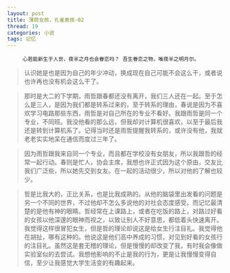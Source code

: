 ```yaml
---
layout: post
title: 薄荷女孩，孔雀男孩-02
thread: 19
categories: 小说
tags: 记忆
---
```


         心若能新生于人世，夜半之月也会眷恋吗？ 吾生眷恋之物，唯夜半之明月尔。  

>认识她是也是因为自己的年少冲动，换成现在自己可能不会这么干，或者说也许再也没有机会这么干了。

>那时是大二的下学期，雨哲跟春都还没有离开，我们三人还在一起。至于怎么是三人，是因为我们都是转系过来的，至于转系的理由，春说是因为不喜欢学习电路那些东西，雨哲是对自己所在的专业不看好。我跟雨哲是同一个专业，不同班。我没他看的那么远，但我却对计算机很喜欢，以至于最后我还是转到计算机系了。记得当时还是雨哲提醒我转系的，或许没有他，我就老老实实地呆在通信而度过三年了。

>因为雨哲跟我来自同一个专业，而且都在学校没有女朋友，所以我跟哲的经常一起行动。春则是忙人，协会主席，我想也许正式因为这个原由，交友比我们广泛些，所以她先交到女友。在一起的活动很少，所以对他的了解也较少。

>哲是比我大的，正比关系，也是比我成熟的。从他的脑袋里出发看的问题是另一个不同的世界，不过他却不怎么多说他的对社会态度感受。而记忆最清楚的是他有神的眼睛。哲经常在上课路上，或者在吃饭的路上，对路过好看的女孩以他深邃的眼神而视之，以致让别人不好意思，都低着头快速离开。我觉得这样很冒犯女生，但是哲的理论却说这是给女生行注目礼。我觉得他在胡扯，哪有这种的。他说这是他们高中养成的习惯，对见到好看的女孩行的注目礼。虽然这是套无稽的理论，但是慢慢的却改变了我，有时我会像做实验室似的去尝试。我想他影响的不止是我的行为，更是让我慢慢变得自信，至少让我感觉大学生活变的有趣起来。
